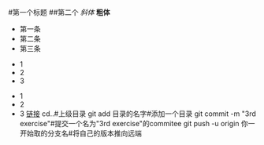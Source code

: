 #第一个标题
##第二个
*斜体*
**粗体**
* 第一条
* 第二条
* 第三条

+ 1
+ 2
+ 3

- 1
- 2
- 3
[链接](http://www.jnrain.com/wForum/disparticle.php?boardName=JNRainLeague&ID=241&pos=1)
cd..#上级目录
git add 目录的名字#添加一个目录
git commit -m "3rd exercise"#提交一个名为"3rd exercise"的commitee
git push -u origin 你一开始取的分支名#将自己的版本推向远端